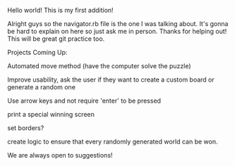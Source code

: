 Hello world! This is my first addition!

Alright guys so the navigator.rb file is the one I was talking about. It's gonna be hard to explain on here so just ask me in person. Thanks for helping out! This will be great git practice too.

Projects Coming Up:

Automated move method (have the computer solve the puzzle)

Improve usability, ask the user if they want to create a custom board or generate a random one

Use arrow keys and not require 'enter' to be pressed

print a special winning screen

set borders?

create logic to ensure that every randomly generated world can be won.

We are always open to suggestions!
